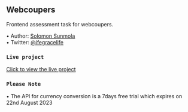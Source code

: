 ## Webcoupers 
Frontend assessment task for webcoupers. 

•	Author: [Solomon Sunmola](https://github.com/Epheoluwa) <br>
•	Twitter: [@ifegracelife](https://twitter.com/ifegracelife) <br>

### `Live project`

[Click to view the live project](https://webcouper-fe.netlify.app/) <br>


### `Please Note`

•	The API for currency conversion is a 7days free trial which expires on 22nd August 2023<br>
